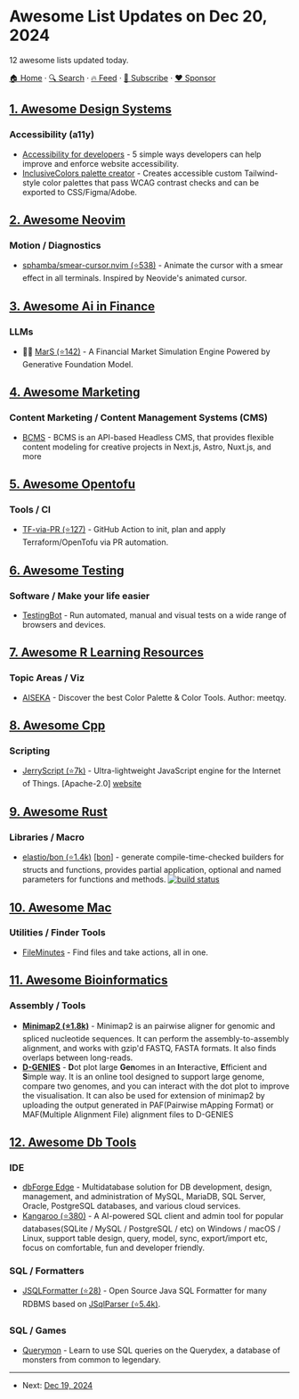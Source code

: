 # Awesome List Updates on Dec 20, 2024

12 awesome lists updated today.

[🏠 Home](/README.md) · [🔍 Search](https://www.trackawesomelist.com/search/) · [🔥 Feed](https://www.trackawesomelist.com/rss.xml) · [📮 Subscribe](https://trackawesomelist.us17.list-manage.com/subscribe?u=d2f0117aa829c83a63ec63c2f&id=36a103854c) · [❤️  Sponsor](https://github.com/sponsors/theowenyoung)



## [1. Awesome Design Systems](/content/klaufel/awesome-design-systems/README.md)

### Accessibility (a11y)

*   [Accessibility for developers](https://www.invisionapp.com/inside-design/accessibility-for-developers/) - 5 simple ways developers can help improve and enforce website accessibility.
*   [InclusiveColors palette creator](https://www.inclusivecolors.com/) - Creates accessible custom Tailwind-style color palettes that pass WCAG contrast checks and can be exported to CSS/Figma/Adobe.

## [2. Awesome Neovim](/content/rockerBOO/awesome-neovim/README.md)

### Motion / Diagnostics

*   [sphamba/smear-cursor.nvim (⭐538)](https://github.com/sphamba/smear-cursor.nvim) - Animate the cursor with a smear effect in all terminals. Inspired by Neovide's animated cursor.

## [3. Awesome Ai in Finance](/content/georgezouq/awesome-ai-in-finance/README.md)

### LLMs

*   🌟🌟 [MarS (⭐142)](https://github.com/microsoft/MarS) - A Financial Market Simulation Engine Powered by Generative Foundation Model.

## [4. Awesome Marketing](/content/marketingtoolslist/awesome-marketing/README.md)

### Content Marketing / Content Management Systems (CMS)

*   [BCMS](https://thebcms.com) - BCMS is an API-based Headless CMS, that provides flexible content modeling for creative projects in Next.js, Astro, Nuxt.js, and more

## [5. Awesome Opentofu](/content/virtualroot/awesome-opentofu/README.md)

### Tools / CI

*   [TF-via-PR (⭐127)](https://github.com/OP5dev/TF-via-PR) - GitHub Action to init, plan and apply Terraform/OpenTofu via PR automation.

## [6. Awesome Testing](/content/TheJambo/awesome-testing/README.md)

### Software / Make your life easier

*   [TestingBot](https://testingbot.com) - Run automated, manual and visual tests on a wide range of browsers and devices.

## [7. Awesome R Learning Resources](/content/iamericfletcher/awesome-r-learning-resources/README.md)

### Topic Areas / Viz

*   [AISEKA](https://www.aiseka.com/) - Discover the best Color Palette & Color Tools. Author: meetqy.

## [8. Awesome Cpp](/content/fffaraz/awesome-cpp/README.md)

### Scripting

*   [JerryScript (⭐7k)](https://github.com/jerryscript-project/jerryscript) - Ultra-lightweight JavaScript engine for the Internet of Things. \[Apache-2.0] [website](https://jerryscript.net/)

## [9. Awesome Rust](/content/rust-unofficial/awesome-rust/README.md)

### Libraries / Macro

*   [elastio/bon (⭐1.4k)](https://github.com/elastio/bon) \[[bon](https://crates.io/crates/bon)] - generate compile-time-checked builders for structs and functions, provides partial application, optional and named parameters for functions and methods. [![build status](https://github.com/elastio/bon/actions/workflows/ci.yml/badge.svg)](https://github.com/elastio/bon/actions)

## [10. Awesome Mac](/content/jaywcjlove/awesome-mac/README.md)

### Utilities / Finder Tools

*   [FileMinutes](https://www.fileminutes.com/) - Find files and take actions, all in one.

## [11. Awesome Bioinformatics](/content/danielecook/Awesome-Bioinformatics/README.md)

### Assembly / Tools

*   **[Minimap2 (⭐1.8k)](https://github.com/lh3/minimap2)** - Minimap2 is an pairwise aligner for genomic and spliced nucleotide sequences. It can perform the assembly-to-assembly alignment, and works with gzip'd FASTQ, FASTA formats. It also finds overlaps between long-reads.
*   **[D-GENIES](https://dgenies.toulouse.inra.fr/)** - **D**ot plot large **Gen**omes in an **I**nteractive, **E**fficient and **S**imple way. It is an online tool designed to support large genome, compare two genomes, and you can interact with the dot plot to improve the visualisation. It can also be used for extension of minimap2 by uploading the output generated in PAF(Pairwise mApping Format) or MAF(Multiple Alignment File) alignment files to D-GENIES

## [12. Awesome Db Tools](/content/mgramin/awesome-db-tools/README.md)

### IDE

*   [dbForge Edge](https://www.devart.com/dbforge/edge/) - Multidatabase solution for DB development, design, management, and administration of MySQL, MariaDB, SQL Server, Oracle, PostgreSQL databases, and various cloud services.
*   [Kangaroo (⭐380)](https://github.com/dbkangaroo/kangaroo) - A AI-powered SQL client and admin tool for popular databases(SQLite / MySQL / PostgreSQL / etc) on Windows / macOS / Linux, support table design, query, model, sync, export/import etc, focus on comfortable, fun and developer friendly.

### SQL / Formatters

*   [JSQLFormatter (⭐28)](https://github.com/manticore-projects/jsqlformatter) - Open Source Java SQL Formatter for many RDBMS based on [JSqlParser (⭐5.4k)](https://github.com/JSQLParser/JSqlParser).

### SQL / Games

*   [Querymon](https://codepip.com/games/querymon/) - Learn to use SQL queries on the Querydex, a database of monsters from common to legendary.

---

- Next: [Dec 19, 2024](/content/2024/12/19/README.md)